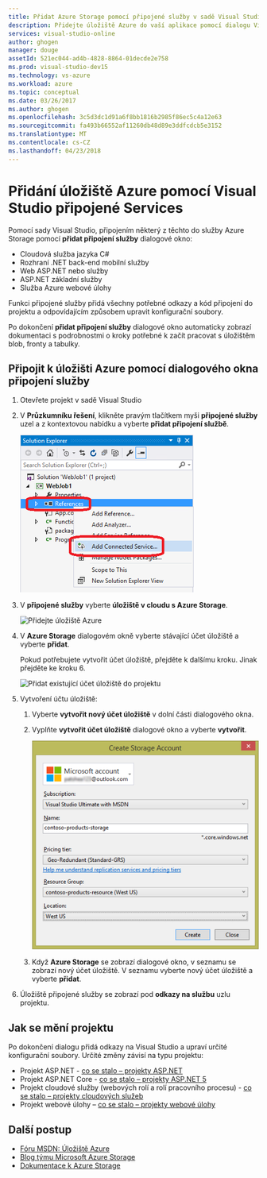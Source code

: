 ```yaml
---
title: Přidat Azure Storage pomocí připojené služby v sadě Visual Studio | Microsoft Docs
description: Přidejte úložiště Azure do vaší aplikace pomocí dialogu Visual Studio přidat připojení služby
services: visual-studio-online
author: ghogen
manager: douge
assetId: 521ec044-ad4b-4828-8864-01decde2e758
ms.prod: visual-studio-dev15
ms.technology: vs-azure
ms.workload: azure
ms.topic: conceptual
ms.date: 03/26/2017
ms.author: ghogen
ms.openlocfilehash: 3c5d3dc1d91a6f8bb1816b2985f86ec5c4a12e63
ms.sourcegitcommit: fa493b66552af11260db48d89e3ddfcdcb5e3152
ms.translationtype: MT
ms.contentlocale: cs-CZ
ms.lasthandoff: 04/23/2018
---
```

# <a name="adding-azure-storage-by-using-visual-studio-connected-services"></a>Přidání úložiště Azure pomocí Visual Studio připojené Services
Pomocí sady Visual Studio, připojením některý z těchto do služby Azure Storage pomocí **přidat připojení služby** dialogové okno:

- Cloudová služba jazyka C#
- Rozhraní .NET back-end mobilní služby
- Web ASP.NET nebo služby
- ASP.NET základní služby
- Služba Azure webové úlohy 

Funkci připojené služby přidá všechny potřebné odkazy a kód připojení do projektu a odpovídajícím způsobem upravit konfigurační soubory. 

Po dokončení **přidat připojení služby** dialogové okno automaticky zobrazí dokumentaci s podrobnostmi o kroky potřebné k začít pracovat s úložištěm blob, fronty a tabulky.

## <a name="connect-to-azure-storage-using-the-connected-services-dialog"></a>Připojit k úložišti Azure pomocí dialogového okna připojení služby
1. Otevřete projekt v sadě Visual Studio

1. V **Průzkumníku řešení**, klikněte pravým tlačítkem myši **připojené služby** uzel a z kontextovou nabídku a vyberte **přidat připojení službě**.
   
    ![Přidat Azure připojení služby](./media/vs-azure-tools-connected-services-storage/IC796702.png)

1. V **připojené služby** vyberte **úložiště v cloudu s Azure Storage**.
   
    ![Přidejte úložiště Azure](./media/vs-azure-tools-connected-services-storage/add-azure-storage.png)

1. V **Azure Storage** dialogovém okně vyberte stávající účet úložiště a vyberte **přidat**.
   
    Pokud potřebujete vytvořit účet úložiště, přejděte k dalšímu kroku. Jinak přejděte ke kroku 6.
    
    ![Přidat existující účet úložiště do projektu](./media/vs-azure-tools-connected-services-storage/select-azure-storage-account.png)

1. Vytvoření účtu úložiště: 
   
   1. Vyberte **vytvořit nový účet úložiště** v dolní části dialogového okna.

   1. Vyplňte **vytvořit účet úložiště** dialogové okno a vyberte **vytvořit**.
      
       ![Nový účet úložiště Azure](./media/vs-azure-tools-connected-services-storage/create-storage-account.png)
      
   1. Když **Azure Storage** se zobrazí dialogové okno, v seznamu se zobrazí nový účet úložiště. V seznamu vyberte nový účet úložiště a vyberte **přidat**.

1. Úložiště připojené služby se zobrazí pod **odkazy na službu** uzlu projektu.
   
## <a name="how-your-project-is-modified"></a>Jak se mění projektu
Po dokončení dialogu přidá odkazy na Visual Studio a upraví určité konfigurační soubory. Určité změny závisí na typu projektu: 

- Projekt ASP.NET - [co se stalo – projekty ASP.NET](http://go.microsoft.com/fwlink/p/?LinkId=513126)
- Projekt ASP.NET Core - [co se stalo – projekty ASP.NET 5](http://go.microsoft.com/fwlink/p/?LinkId=513124) 
- Projekt cloudové služby (webových rolí a rolí pracovního procesu) - [co se stalo – projekty cloudových služeb](http://go.microsoft.com/fwlink/p/?LinkId=516965)
- Projekt webové úlohy – [co se stalo – projekty webové úlohy](visual-studio/vs-storage-webjobs-what-happened.md)

## <a name="next-steps"></a>Další postup
- [Fóru MSDN: Úložiště Azure](https://social.msdn.microsoft.com/forums/azure/home?forum=windowsazuredata)
- [Blog týmu Microsoft Azure Storage](http://blogs.msdn.com/b/windowsazurestorage/)
- [Dokumentace k Azure Storage](https://docs.microsoft.com/azure/storage/)
